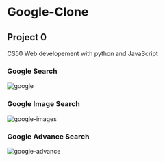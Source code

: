 # Google-Clone
## Project 0
CS50 Web developement with python and JavaScript 
### Google Search
![google](https://github.com/UsmanKhalil25/Google-Clone/assets/142806683/f26493f4-0305-4f7b-8a0f-4649d655c3da)

### Google Image Search
![google-images](https://github.com/UsmanKhalil25/Google-Clone/assets/142806683/2b1c2bdd-05b9-4b91-afe4-841e1258492e)

### Google Advance Search
![google-advance](https://github.com/UsmanKhalil25/Google-Clone/assets/142806683/fd6efe20-fd23-46a7-be71-d90ecd8843ae)

